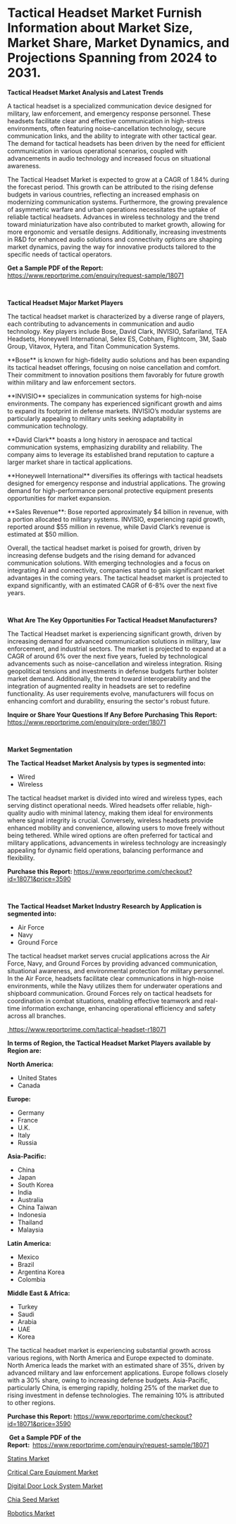 <p><h1>Tactical Headset Market Furnish Information about Market Size, Market Share, Market Dynamics, and Projections Spanning from 2024 to 2031.</h1></p><p><strong>Tactical Headset Market Analysis and Latest Trends</strong></p>
<p><p>A tactical headset is a specialized communication device designed for military, law enforcement, and emergency response personnel. These headsets facilitate clear and effective communication in high-stress environments, often featuring noise-cancellation technology, secure communication links, and the ability to integrate with other tactical gear. The demand for tactical headsets has been driven by the need for efficient communication in various operational scenarios, coupled with advancements in audio technology and increased focus on situational awareness.</p><p>The Tactical Headset Market is expected to grow at a CAGR of 1.84% during the forecast period. This growth can be attributed to the rising defense budgets in various countries, reflecting an increased emphasis on modernizing communication systems. Furthermore, the growing prevalence of asymmetric warfare and urban operations necessitates the uptake of reliable tactical headsets. Advances in wireless technology and the trend toward miniaturization have also contributed to market growth, allowing for more ergonomic and versatile designs. Additionally, increasing investments in R&D for enhanced audio solutions and connectivity options are shaping market dynamics, paving the way for innovative products tailored to the specific needs of tactical operators.</p></p>
<p><strong>Get a Sample PDF of the Report:&nbsp;</strong> <a href="https://www.reportprime.com/enquiry/request-sample/18071?utm_campaign=75&utm_medium=2&utm_source=Github&utm_content=ia&utm_term=20112024&utm_id=tactical-headset">https://www.reportprime.com/enquiry/request-sample/18071</a></p>
<p>&nbsp;</p>
<p><strong>Tactical Headset Major Market Players</strong></p>
<p><p>The tactical headset market is characterized by a diverse range of players, each contributing to advancements in communication and audio technology. Key players include Bose, David Clark, INVISIO, Safariland, TEA Headsets, Honeywell International, Selex ES, Cobham, Flightcom, 3M, Saab Group, Vitavox, Hytera, and Titan Communication Systems.</p><p>**Bose** is known for high-fidelity audio solutions and has been expanding its tactical headset offerings, focusing on noise cancellation and comfort. Their commitment to innovation positions them favorably for future growth within military and law enforcement sectors.</p><p>**INVISIO** specializes in communication systems for high-noise environments. The company has experienced significant growth and aims to expand its footprint in defense markets. INVISIO’s modular systems are particularly appealing to military units seeking adaptability in communication technology.</p><p>**David Clark** boasts a long history in aerospace and tactical communication systems, emphasizing durability and reliability. The company aims to leverage its established brand reputation to capture a larger market share in tactical applications.</p><p>**Honeywell International** diversifies its offerings with tactical headsets designed for emergency response and industrial applications. The growing demand for high-performance personal protective equipment presents opportunities for market expansion.</p><p>**Sales Revenue**: Bose reported approximately $4 billion in revenue, with a portion allocated to military systems. INVISIO, experiencing rapid growth, reported around $55 million in revenue, while David Clark’s revenue is estimated at $50 million.</p><p>Overall, the tactical headset market is poised for growth, driven by increasing defense budgets and the rising demand for advanced communication solutions. With emerging technologies and a focus on integrating AI and connectivity, companies stand to gain significant market advantages in the coming years. The tactical headset market is projected to expand significantly, with an estimated CAGR of 6-8% over the next five years.</p></p>
<p>&nbsp;</p>
<p><strong>What Are The Key Opportunities For Tactical Headset Manufacturers?</strong></p>
<p><p>The Tactical Headset market is experiencing significant growth, driven by increasing demand for advanced communication solutions in military, law enforcement, and industrial sectors. The market is projected to expand at a CAGR of around 6% over the next five years, fueled by technological advancements such as noise-cancellation and wireless integration. Rising geopolitical tensions and investments in defense budgets further bolster market demand. Additionally, the trend toward interoperability and the integration of augmented reality in headsets are set to redefine functionality. As user requirements evolve, manufacturers will focus on enhancing comfort and durability, ensuring the sector's robust future.</p></p>
<p><strong>Inquire or Share Your Questions If Any Before Purchasing This Report:</strong> <a href="https://www.reportprime.com/enquiry/pre-order/18071?utm_campaign=75&utm_medium=2&utm_source=Github&utm_content=ia&utm_term=20112024&utm_id=tactical-headset">https://www.reportprime.com/enquiry/pre-order/18071</a></p>
<p>&nbsp;</p>
<p><strong>Market Segmentation</strong></p>
<p><strong>The Tactical Headset Market Analysis by types is segmented into:</strong></p>
<p><ul><li>Wired</li><li>Wireless</li></ul></p>
<p><p>The tactical headset market is divided into wired and wireless types, each serving distinct operational needs. Wired headsets offer reliable, high-quality audio with minimal latency, making them ideal for environments where signal integrity is crucial. Conversely, wireless headsets provide enhanced mobility and convenience, allowing users to move freely without being tethered. While wired options are often preferred for tactical and military applications, advancements in wireless technology are increasingly appealing for dynamic field operations, balancing performance and flexibility.</p></p>
<p><strong>Purchase this Report:&nbsp;</strong><a href="https://www.reportprime.com/checkout?id=18071&price=3590&utm_campaign=75&utm_medium=2&utm_source=Github&utm_content=ia&utm_term=20112024&utm_id=tactical-headset">https://www.reportprime.com/checkout?id=18071&price=3590</a></p>
<p>&nbsp;</p>
<p><strong>The Tactical Headset Market Industry Research by Application is segmented into:</strong></p>
<p><ul><li>Air Force</li><li>Navy</li><li>Ground Force</li></ul></p>
<p><p>The tactical headset market serves crucial applications across the Air Force, Navy, and Ground Forces by providing advanced communication, situational awareness, and environmental protection for military personnel. In the Air Force, headsets facilitate clear communications in high-noise environments, while the Navy utilizes them for underwater operations and shipboard communication. Ground Forces rely on tactical headsets for coordination in combat situations, enabling effective teamwork and real-time information exchange, enhancing operational efficiency and safety across all branches.</p></p>
<p><a href="https://www.reportprime.com/tactical-headset-r18071?utm_campaign=75&utm_medium=2&utm_source=Github&utm_content=ia&utm_term=20112024&utm_id=tactical-headset">&nbsp;https://www.reportprime.com/tactical-headset-r18071</a></p>
<p><strong>In terms of Region, the Tactical Headset Market Players available by Region are:</strong></p>
<p>
    <p> <strong> North America: </strong>
        <ul>
            <li>United States</li>
            <li>Canada</li>
        </ul>
        </p> 
    <p> <strong> Europe: </strong>
        <ul>
            <li>Germany</li>
            <li>France</li>
            <li>U.K.</li>
            <li>Italy</li>
            <li>Russia</li>
        </ul>
        </p> 
    <p> <strong> Asia-Pacific: </strong>
        <ul>
            <li>China</li>
            <li>Japan</li>
            <li>South Korea</li>
            <li>India</li>
            <li>Australia</li>
            <li>China Taiwan</li>
            <li>Indonesia</li>
            <li>Thailand</li>
            <li>Malaysia</li>
        </ul>
        </p> 
    <p> <strong> Latin America: </strong>
        <ul>
            <li>Mexico</li>
            <li>Brazil</li>
            <li>Argentina Korea</li>
            <li>Colombia</li>
        </ul>
        </p> 
    <p> <strong> Middle East & Africa: </strong>
        <ul>
            <li>Turkey</li>
            <li>Saudi</li>
            <li>Arabia</li>
            <li>UAE</li>
            <li>Korea</li>
        </ul>
    </p>
    </p>
<p><p>The tactical headset market is experiencing substantial growth across various regions, with North America and Europe expected to dominate. North America leads the market with an estimated share of 35%, driven by advanced military and law enforcement applications. Europe follows closely with a 30% share, owing to increasing defense budgets. Asia-Pacific, particularly China, is emerging rapidly, holding 25% of the market due to rising investment in defense technologies. The remaining 10% is attributed to other regions.</p></p>
<p><strong>Purchase this Report: </strong><a href="https://www.reportprime.com/checkout?id=18071&price=3590&utm_campaign=75&utm_medium=2&utm_source=Github&utm_content=ia&utm_term=20112024&utm_id=tactical-headset">https://www.reportprime.com/checkout?id=18071&price=3590</a></p>
<p>&nbsp;<strong>Get a Sample PDF of the Report:&nbsp;&nbsp;</strong><a href="https://www.reportprime.com/enquiry/request-sample/18071?utm_campaign=75&utm_medium=2&utm_source=Github&utm_content=ia&utm_term=20112024&utm_id=tactical-headset">https://www.reportprime.com/enquiry/request-sample/18071</a></p>
<p><strong></strong></p>
<p><p><a href="https://issuu.com/reportprime-2/docs/statins-market-size-2030.pptx_61d8a8526f019d?utm_campaign=75&utm_medium=2&utm_source=Github&utm_content=ia&utm_term=20112024&utm_id=tactical-headset">Statins Market</a></p><p><a href="https://www.linkedin.com/pulse/financial-overview-market-analysis-critical-care-equipment-qdwwc?utm_campaign=75&utm_medium=2&utm_source=Github&utm_content=ia&utm_term=20112024&utm_id=tactical-headset">Critical Care Equipment Market</a></p><p><a href="https://github.com/juniordelafrance/Market-Research-Report-List-5/blob/main/digital-door-lock-system-market.md?utm_campaign=75&utm_medium=2&utm_source=Github&utm_content=ia&utm_term=20112024&utm_id=tactical-headset">Digital Door Lock System Market</a></p><p><a href="https://www.linkedin.com/pulse/navigating-chia-seed-market-size-trends-revenue-growth-85-mlnme?utm_campaign=75&utm_medium=2&utm_source=Github&utm_content=ia&utm_term=20112024&utm_id=tactical-headset">Chia Seed Market</a></p><p><a href="https://github.com/MonroeBullock54/Market-Research-Report-List-1/blob/main/robotics-market.md?utm_campaign=75&utm_medium=2&utm_source=Github&utm_content=ia&utm_term=20112024&utm_id=tactical-headset">Robotics Market</a></p></p>